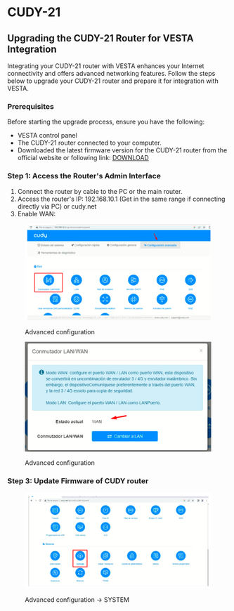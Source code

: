 # CUDY-21

## Upgrading the CUDY-21 Router for VESTA Integration

Integrating your CUDY-21 router with VESTA enhances your Internet connectivity and offers advanced networking features. Follow the steps below to upgrade your CUDY-21 router and prepare it for integration with VESTA.

### Prerequisites

Before starting the upgrade process, ensure you have the following:

* VESTA control panel
* The CUDY-21 router connected to your computer.
* Downloaded the latest firmware version for the CUDY-21 router from the official website or following link: [DOWNLOAD](https://drive.google.com/file/d/1NNhxj8A92b1hrdxQGG79KoI8N11x1LZX/view?usp=sharing)

### Step 1: Access the Router's Admin Interface

1. Connect the router by cable to the PC or the main router.
2. Access the router's IP: 192.168.10.1 (Get in the same range if connecting directly via PC) or cudy.net
3. Enable WAN:

<figure><img src="../.gitbook/assets/image (1) (1).png" alt=""><figcaption><p>Advanced configuration</p></figcaption></figure>

<figure><img src="../.gitbook/assets/image (5).png" alt=""><figcaption><p>Advanced configuration</p></figcaption></figure>

### Step 3: Update Firmware of CUDY router

<figure><img src="../.gitbook/assets/image (6).png" alt=""><figcaption><p>Advanced configuration -> SYSTEM</p></figcaption></figure>


